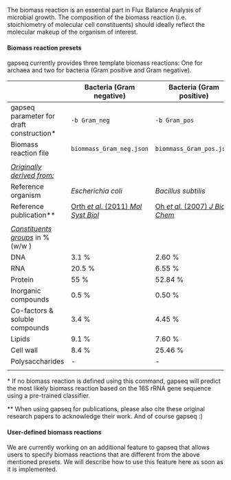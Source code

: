 The biomass reaction is an essential part in Flux Balance Analysis of microbial growth. The composition of the biomass reaction (i.e. stoichiometry of  molecular cell constituents) should ideally reflect the molecular makeup of the organism of interest.

#### Biomass reaction presets

gapseq currently provides three template biomass reactions: One for archaea and two for bacteria (Gram positive and Gram negative). 

|                                          | Bacteria (Gram negative)                                     | Bacteria (Gram positive)                                     | Archaea                                                      |
| ---------------------------------------- | ------------------------------------------------------------ | ------------------------------------------------------------ | ------------------------------------------------------------ |
| gapseq parameter for draft construction* | `-b Gram_neg`                                                | `-b Gram_pos`                                                | `-b archaea`                                                 |
| Biomass reaction file                    | `biommass_Gram_neg.json`                                     | `biommass_Gram_pos.json`                                     | `biommass_archaea.json`                                      |
|                                          |                                                              |                                                              |                                                              |
| <u>*Originally derived from:*</u>        |                                                              |                                                              |                                                              |
| Reference organism                       | *Escherichia coli*                                           | *Bacillus subtilis*                                          | *Methanosarcina barkeri*                                     |
| Reference publication**                  | [Orth *et al.* (2011) *Mol Syst Biol*](https://doi.org/10.1038/msb.2011.65) | [Oh *et al.* (2007) *J Biol Chem*](https://doi.org/10.1074/jbc.m703759200) | [Feist *et al.* (2006) *Mol Syst Biol*](https://doi.org/10.1038/msb4100046) |
|                                          |                                                              |                                                              |                                                              |
| *<u>Constituents groups</u>* in % (w/w ) |                                                              |                                                              |                                                              |
| DNA                                      | 3.1 %                                                        | 2.60 %                                                       | 4 %                                                          |
| RNA                                      | 20.5 %                                                       | 6.55 %                                                       | 24  %                                                        |
| Protein                                  | 55 %                                                         | 52.84 %                                                      | 63 %                                                         |
| Inorganic compounds                      | 0.5 %                                                        | 0.50 %                                                       | -                                                            |
| Co-factors & soluble compounds           | 3.4 %                                                        | 4.45 %                                                       | 4 %                                                          |
| Lipids                                   | 9.1 %                                                        | 7.60 %                                                       | 4.9 %                                                        |
| Cell wall                                | 8.4 %                                                        | 25.46 %                                                      | -                                                            |
| Polysaccharides                          | -                                                            | -                                                            | 0.1 %                                                        |
|                                          |                                                              |                                                              |                                                              |

\* If no biomass reaction is defined using this command, gapseq will predict the most likely biomass reaction based on the 16S rRNA gene sequence using a pre-trained classifier.

\** When using gapseq for publications, please also cite these original research papers to acknowledge their work. And of course gapseq :)



#### User-defined biomass reactions

We are currently working on an additional feature to gapseq that allows users to specify biomass reactions that are different from the above mentioned presets. We will describe how to use this feature here as soon as it is implemented.
